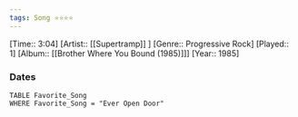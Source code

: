 ```yaml
---
tags: Song ⭐⭐⭐⭐ 
---
```

[Time:: 3:04]
[Artist:: [[Supertramp]] ]
[Genre:: Progressive Rock]
[Played:: 1]
[Album:: [[Brother Where You Bound (1985)]]]
[Year:: 1985]
### Dates
````dataview
TABLE Favorite_Song
WHERE Favorite_Song = "Ever Open Door"
````